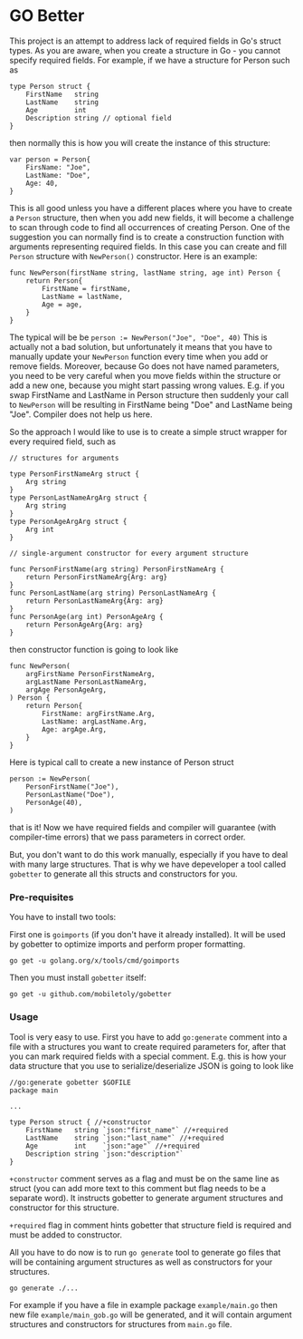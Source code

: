 # GO Better

This project is an attempt to address lack of required fields in Go's struct types. As you are aware, when you create a
structure in Go - you cannot specify required fields. For example, if we have a structure for Person such as

```
type Person struct {
	FirstName   string
	LastName    string
	Age         int
	Description string // optional field
}
```

then normally this is how you will create the instance of this structure:

```
var person = Person{
    FirsName: "Joe",
    LastName: "Doe",
    Age: 40,
}
```

This is all good unless you have a different places where you have to create a `Person` structure, then when you
add new fields, it will become a challenge to scan through code to find all occurrences of creating Person. One of
the suggestion you can normally find is to create a construction function with arguments representing required fields.
In this case you can create and fill `Person` structure with `NewPerson()` constructor. Here is an example:

```
func NewPerson(firstName string, lastName string, age int) Person {
    return Person{
        FirstName = firstName,
        LastName = lastName,
        Age = age,
    }
}
```

The typical will be be `person := NewPerson("Joe", "Doe", 40)`
This is actually not a bad solution, but unfortunately it means that you have to manually update your `NewPerson`
function every time when you add or remove fields. Moreover, because Go does not have named parameters, you
need to be very careful when you move fields within the structure or add a new one, because you might start
passing wrong values. E.g. if you swap FirstName and LastName in Person structure then suddenly your call to `NewPerson` 
will be resulting in FirstName being "Doe" and LastName being "Joe". Compiler does not help us here.

So the approach I would like to use is to create a simple struct wrapper for every required field, such as

```
// structures for arguments

type PersonFirstNameArg struct {
    Arg string
}
type PersonLastNameArgArg struct {
    Arg string
}
type PersonAgeArgArg struct {
    Arg int
}

// single-argument constructor for every argument structure

func PersonFirstName(arg string) PersonFirstNameArg {
    return PersonFirstNameArg{Arg: arg}
}
func PersonLastName(arg string) PersonLastNameArg {
    return PersonLastNameArg{Arg: arg}
}
func PersonAge(arg int) PersonAgeArg {
    return PersonAgeArg{Arg: arg}
}

```

then constructor function is going to look like

```
func NewPerson(
    argFirstName PersonFirstNameArg,
    argLastName PersonLastNameArg,
    argAge PersonAgeArg,
) Person {
    return Person{
        FirstName: argFirstName.Arg,
        LastName: argLastName.Arg,
        Age: argAge.Arg,
    }
}
```

Here is typical call to create a new instance of Person struct

```
person := NewPerson(
    PersonFirstName("Joe"),
    PersonLastName("Doe"),
    PersonAge(40),
)
```

that is it! Now we have required fields and compiler will guarantee (with compiler-time errors) that we pass
parameters in correct order.

But, you don't want to do this work manually, especially if you have to deal with many large structures. That is why
we have depeveloper a tool called `gobetter` to generate all this structs and constructors for you.

### Pre-requisites

You have to install two tools:

First one is `goimports` (if you don't have it already installed). It will be used by gobetter to optimize imports
and perform proper formatting.

```shell
go get -u golang.org/x/tools/cmd/goimports
```

Then you must install `gobetter` itself:

```shell
go get -u github.com/mobiletoly/gobetter
```

### Usage

Tool is very easy to use. First you have to add `go:generate` comment into a file with a structures you want to create
required parameters for, after that you can mark required fields with a special comment. E.g. this is how your 
data structure that you use to serialize/deserialize JSON is going to look like

```
//go:generate gobetter $GOFILE
package main

...

type Person struct { //+constructor
	FirstName   string `json:"first_name"` //+required
	LastName    string `json:"last_name"` //+required
	Age         int    `json:"age"` //+required
	Description string `json:"description"`
}
```

`+constructor` comment serves as a flag and must be on the same line as struct (you can add more text to this comment
but flag needs to be a separate word). It instructs gobetter to generate argument structures and constructor for this
structure.

`+required` flag in comment hints gobetter that structure field is required and must be added to constructor.

All you have to do now is to run `go generate` tool to generate go files that will be containing argument structures
as well as constructors for your structures.

```shell
go generate ./...
```

For example if you have a file in example package `example/main.go` then new file `example/main_gob.go` will be
generated, and it will contain argument structures and constructors for structures from `main.go` file.
